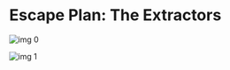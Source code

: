 # Escape Plan: The Extractors

![img 0](https://i.imgur.com/DSqIbof.jpg)

![img 1](https://i.imgur.com/4NsaCjS.png)

